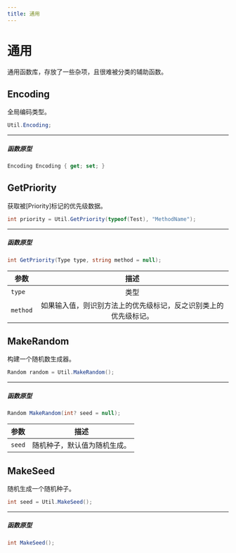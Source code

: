 ```yaml
---
title: 通用
---
```


# 通用

通用函数库，存放了一些杂项，且很难被分类的辅助函数。

## Encoding

全局编码类型。

```csharp
Util.Encoding;
```

---
##### 函数原型

```csharp
Encoding Encoding { get; set; }
```

## GetPriority

获取被[Priority]标记的优先级数据。

```csharp
int priority = Util.GetPriority(typeof(Test), "MethodName");
```

---
##### 函数原型

```csharp
int GetPriority(Type type, string method = null);
```

| 参数                            | 描述                 |
| -------------------------------- |:----------------------------:|
| `type`            | 类型      |
| `method`          | 如果输入值，则识别方法上的优先级标记，反之识别类上的优先级标记。      |

## MakeRandom

构建一个随机数生成器。

```csharp
Random random = Util.MakeRandom();
```

---
##### 函数原型

```csharp
Random MakeRandom(int? seed = null);
```

| 参数                            | 描述                 |
| -------------------------------- |:----------------------------:|
| `seed`            | 随机种子，默认值为随机生成。      |

## MakeSeed

随机生成一个随机种子。

```csharp
int seed = Util.MakeSeed();
```

---
##### 函数原型

```csharp
int MakeSeed();
```